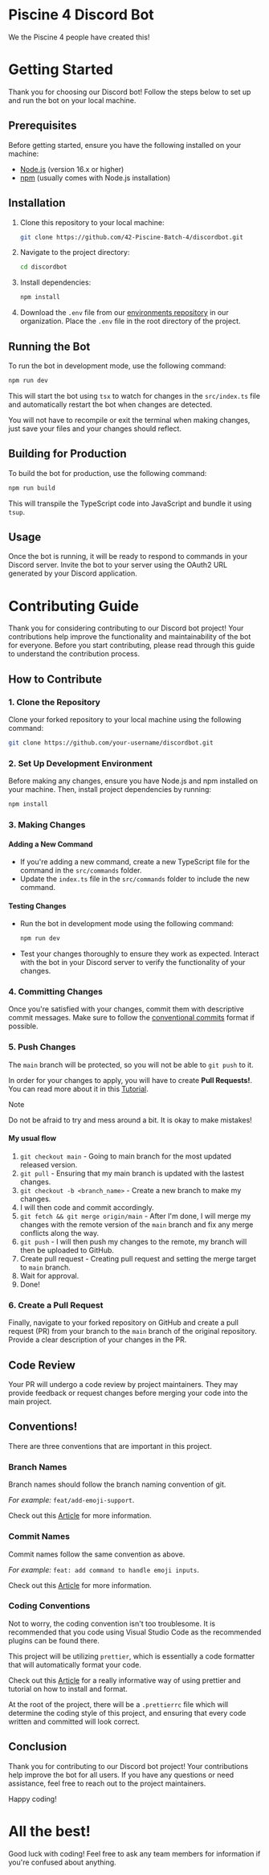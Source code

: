 # Piscine 4 Discord Bot

We the Piscine 4 people have created this!

# Getting Started

Thank you for choosing our Discord bot! Follow the steps below to set up and run the bot on your local machine.

## Prerequisites

Before getting started, ensure you have the following installed on your machine:

- [Node.js](https://nodejs.org/) (version 16.x or higher)
- [npm](https://www.npmjs.com/) (usually comes with Node.js installation)

## Installation

1. Clone this repository to your local machine:

   ```bash
   git clone https://github.com/42-Piscine-Batch-4/discordbot.git
   ```

2. Navigate to the project directory:

   ```bash
   cd discordbot
   ```

3. Install dependencies:

   ```bash
   npm install
   ```

4. Download the `.env` file from our [environments repository](https://github.com/42-Piscine-Batch-4/environments) in our organization. Place the `.env` file in the root directory of the project.

## Running the Bot

To run the bot in development mode, use the following command:

```bash
npm run dev
```

This will start the bot using `tsx` to watch for changes in the `src/index.ts` file and automatically restart the bot when changes are detected.

You will not have to recompile or exit the terminal when making changes, just save your files and your changes should reflect.

## Building for Production

To build the bot for production, use the following command:

```bash
npm run build
```

This will transpile the TypeScript code into JavaScript and bundle it using `tsup`.

## Usage

Once the bot is running, it will be ready to respond to commands in your Discord server. Invite the bot to your server using the OAuth2 URL generated by your Discord application.

# Contributing Guide

Thank you for considering contributing to our Discord bot project! Your contributions help improve the functionality and maintainability of the bot for everyone. Before you start contributing, please read through this guide to understand the contribution process.

## How to Contribute

### 1. Clone the Repository

Clone your forked repository to your local machine using the following command:

```bash
git clone https://github.com/your-username/discordbot.git
```

### 2. Set Up Development Environment

Before making any changes, ensure you have Node.js and npm installed on your machine. Then, install project dependencies by running:

```bash
npm install
```

### 3. Making Changes

#### Adding a New Command

- If you're adding a new command, create a new TypeScript file for the command in the `src/commands` folder.
- Update the `index.ts` file in the `src/commands` folder to include the new command.

#### Testing Changes

- Run the bot in development mode using the following command:

  ```bash
  npm run dev
  ```

- Test your changes thoroughly to ensure they work as expected. Interact with the bot in your Discord server to verify the functionality of your changes.

### 4. Committing Changes

Once you're satisfied with your changes, commit them with descriptive commit messages. Make sure to follow the [conventional commits](https://www.conventionalcommits.org/en/v1.0.0/) format if possible.

### 5. Push Changes

The `main` branch will be protected, so you will not be able to `git push` to it.

In order for your changes to apply, you will have to create **Pull Requests!**.
You can read more about it in this [Tutorial](https://docs.github.com/en/pull-requests/collaborating-with-pull-requests/proposing-changes-to-your-work-with-pull-requests/creating-a-pull-request).

> [!NOTE]
> Do not be afraid to try and mess around a bit. It is okay to make mistakes!

#### My usual flow

1. `git checkout main` - Going to main branch for the most updated released version.
2. `git pull` - Ensuring that my main branch is updated with the lastest changes.
3. `git checkout -b <branch_name>` - Create a new branch to make my changes.
4. I will then code and commit accordingly.
5. `git fetch && git merge origin/main` - After I'm done, I will merge my changes with the remote version of
   the `main` branch and fix any merge conflicts along the way.
6. `git push` - I will then push my changes to the remote, my branch will then be uploaded to GitHub.
7. Create pull request - Creating pull request and setting the merge target to `main` branch.
8. Wait for approval.
9. Done!

### 6. Create a Pull Request

Finally, navigate to your forked repository on GitHub and create a pull request (PR) from your branch to the `main` branch of the original repository. Provide a clear description of your changes in the PR.

## Code Review

Your PR will undergo a code review by project maintainers. They may provide feedback or request changes before merging your code into the main project.

## Conventions!

There are three conventions that are important in this project.

### Branch Names

Branch names should follow the branch naming convention of git.

_For example:_ `feat/add-emoji-support`.

Check out this [Article](https://medium.com/@shinjithkanhangad/git-good-best-practices-for-branch-naming-and-commit-messages-a903b9f08d68#:~:text=Branch%20Naming%20Conventions,-Basics&text=Use%20Hyphens%3A%20Use%20hyphens%20to,%2FfixLoginIssue%20or%20bugfix%2Ffix_login_issue.) for more information.

### Commit Names

Commit names follow the same convention as above.

_For example:_ `feat: add command to handle emoji inputs`.

Check out this [Article](https://www.conventionalcommits.org/en/v1.0.0/) for more information.

### Coding Conventions

Not to worry, the coding convention isn't too troublesome. It is recommended that you code using Visual Studio Code as the recommended plugins can be found there.

This project will be utilizing `prettier`, which is essentially a code formatter that will automatically format your code.

Check out this [Article](https://www.digitalocean.com/community/tutorials/how-to-format-code-with-prettier-in-visual-studio-code) for a really informative way of using
prettier and tutorial on how to install and format.

At the root of the project, there will be a `.prettierrc` file which will determine the coding
style of this project, and ensuring that every code written and committed will look correct.

## Conclusion

Thank you for contributing to our Discord bot project! Your contributions help improve the bot for all users. If you have any questions or need assistance, feel free to reach out to the project maintainers.

Happy coding!

# All the best!

Good luck with coding! Feel free to ask any team members for information if you're confused about anything.
